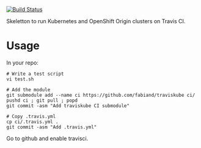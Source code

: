 [![Build Status](https://travis-ci.com/fabiand/traviskube.svg?branch=master)](https://travis-ci.com/fabiand/traviskube)

Skeletton to run Kubernetes and OpenShift Origin clusters on Travis CI.

# Usage

In your repo:

```
# Write a test script
vi test.sh

# Add the module
git submodule add --name ci https://github.com/fabiand/traviskube ci/
pushd ci ; git pull ; popd
git commit -asm "Add traviskube CI submodule"

# Copy .travis.yml
cp ci/.travis.yml .
git commit -asm "Add .travis.yml"
```

Go to github and enable travisci.
